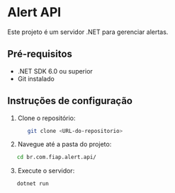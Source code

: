# Alert API

Este projeto é um servidor .NET para gerenciar alertas.

## Pré-requisitos

- .NET SDK 6.0 ou superior
- Git instalado

## Instruções de configuração

1. Clone o repositório:
   ```bash
      git clone <URL-do-repositorio>
   ```
2. Navegue até a pasta do projeto:
  ```bash
     cd br.com.fiap.alert.api/
   ```
3. Execute o servidor:
  ```bash
     dotnet run
   ```
